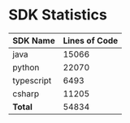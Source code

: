 # SDK Statistics

| SDK Name | Lines of Code |
| -------- | ------------- |
| java | 15066 |
| python | 22070 |
| typescript | 6493 |
| csharp | 11205 |
| **Total** | 54834 |
